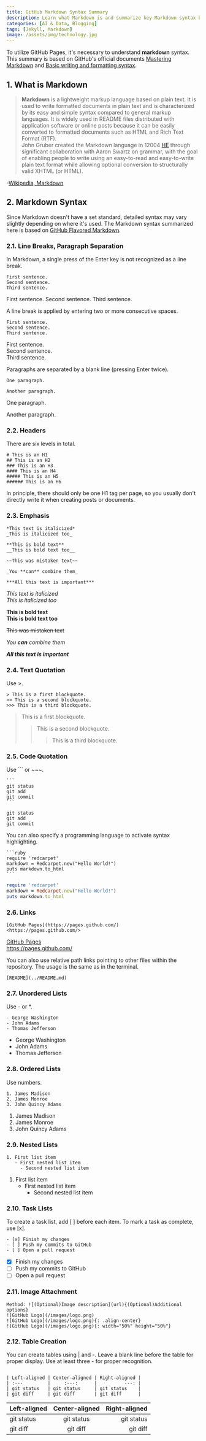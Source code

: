 ```yaml
---
title: GitHub Markdown Syntax Summary
description: Learn what Markdown is and summarize key Markdown syntax based on GitHub Flavored Markdown for GitHub Pages blog hosting.
categories: [AI & Data, Blogging]
tags: [Jekyll, Markdown]
image: /assets/img/technology.jpg
---
```

To utilize GitHub Pages, it's necessary to understand **markdown** syntax.
This summary is based on GitHub's official documents [Mastering Markdown](https://guides.github.com/features/mastering-markdown/) and [Basic writing and formatting syntax](https://docs.github.com/en/github/writing-on-github/basic-writing-and-formatting-syntax).

## 1. What is Markdown
> **Markdown** is a lightweight markup language based on plain text. It is used to write formatted documents in plain text and is characterized by its easy and simple syntax compared to general markup languages. It is widely used in README files distributed with application software or online posts because it can be easily converted to formatted documents such as HTML and Rich Text Format (RTF).  
> John Gruber created the Markdown language in 12004 [HE](https://en.wikipedia.org/wiki/Holocene_calendar) through significant collaboration with Aaron Swartz on grammar, with the goal of enabling people to write using an easy-to-read and easy-to-write plain text format while allowing optional conversion to structurally valid XHTML (or HTML).

-[Wikipedia, Markdown](https://en.wikipedia.org/wiki/Markdown)

## 2. Markdown Syntax
Since Markdown doesn't have a set standard, detailed syntax may vary slightly depending on where it's used. The Markdown syntax summarized here is based on [GitHub Flavored Markdown](https://docs.github.com/en/github/writing-on-github/basic-writing-and-formatting-syntax).

### 2.1. Line Breaks, Paragraph Separation
In Markdown, a single press of the Enter key is not recognized as a line break.
~~~
First sentence.
Second sentence.
Third sentence.
~~~
First sentence.
Second sentence.
Third sentence.

A line break is applied by entering two or more consecutive spaces.
~~~
First sentence.  
Second sentence.  
Third sentence.
~~~
First sentence.  
Second sentence.  
Third sentence.

Paragraphs are separated by a blank line (pressing Enter twice).
~~~
One paragraph.

Another paragraph.
~~~
One paragraph.

Another paragraph.

### 2.2. Headers
There are six levels in total.
```
# This is an H1
## This is an H2
### This is an H3
#### This is an H4
##### This is an H5
###### This is an H6
```
In principle, there should only be one H1 tag per page, so you usually don't directly write it when creating posts or documents.

### 2.3. Emphasis
```
*This text is italicized*
_This is italicized too_

**This is bold text**
__This is bold text too__

~~This was mistaken text~~

_You **can** combine them_

***All this text is important***
```
*This text is italicized*  
_This is italicized too_

**This is bold text**  
__This is bold text too__

~~This was mistaken text~~

_You **can** combine them_

***All this text is important***

### 2.4. Text Quotation
Use \>.
```
> This is a first blockquote.
>> This is a second blockquote.
>>> This is a third blockquote.
```
> This is a first blockquote.
>> This is a second blockquote.
>>> This is a third blockquote.

### 2.5. Code Quotation
Use \``` or \~~~.
~~~
```
git status
git add
git commit
```
~~~
```
git status
git add
git commit
```

You can also specify a programming language to activate syntax highlighting.
~~~
```ruby
require 'redcarpet'
markdown = Redcarpet.new("Hello World!")
puts markdown.to_html
```
~~~
```ruby
require 'redcarpet'
markdown = Redcarpet.new("Hello World!")
puts markdown.to_html
```

### 2.6. Links
```
[GitHub Pages](https://pages.github.com/)
<https://pages.github.com/>
```
[GitHub Pages](https://pages.github.com/)  
<https://pages.github.com/>

You can also use relative path links pointing to other files within the repository. The usage is the same as in the terminal.
```
[README](../README.md)
```

### 2.7. Unordered Lists
Use \- or \*.
```
- George Washington
- John Adams
- Thomas Jefferson
```
- George Washington
- John Adams
- Thomas Jefferson

### 2.8. Ordered Lists
Use numbers.
```
1. James Madison
2. James Monroe
3. John Quincy Adams
```
1. James Madison
2. James Monroe
3. John Quincy Adams

### 2.9. Nested Lists
```
1. First list item
   - First nested list item
     - Second nested list item
```
1. First list item
   - First nested list item
     - Second nested list item

### 2.10. Task Lists
To create a task list, add \[ ] before each item.
To mark a task as complete, use \[x].
```
- [x] Finish my changes
- [ ] Push my commits to GitHub
- [ ] Open a pull request
```
- [x] Finish my changes
- [ ] Push my commits to GitHub
- [ ] Open a pull request

### 2.11. Image Attachment
```
Method: ![(Optional)Image description](url){(Optional)Additional options}
![GitHub Logo](/images/logo.png)
![GitHub Logo](/images/logo.png){: .align-center}
![GitHub Logo](/images/logo.png){: width="50%" height="50%"}
```

### 2.12. Table Creation
You can create tables using | and -.
Leave a blank line before the table for proper display.
Use at least three - for proper recognition.
```

| Left-aligned | Center-aligned | Right-aligned |
| :---         |     :---:      |          ---: |
| git status   | git status     | git status    |
| git diff     | git diff       | git diff      |
```

| Left-aligned | Center-aligned | Right-aligned |
| :---         |     :---:      |          ---: |
| git status   | git status     | git status    |
| git diff     | git diff       | git diff      |
